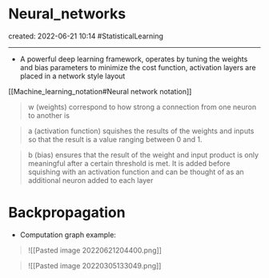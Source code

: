# Neural_networks
created: 2022-06-21 10:14
#StatisticalLearning

---

- A powerful deep learning framework, operates by tuning the weights and bias parameters to minimize the cost function, activation layers are placed in a network style layout

[[Machine_learning_notation#Neural network notation]]

> w (weights) correspond to how strong a connection from one neuron to another is

> a (activation function) squishes the results of the weights and inputs so that the result is a value ranging between 0 and 1.

> b (bias) ensures that the result of the weight and input product is only meaningful after a certain threshold is met. It is added before squishing with an activation function and can be thought of as an additional neuron added to each layer
# Backpropagation
- Computation graph example:

> ![[Pasted image 20220621204400.png]]

> ![[Pasted image 20220305133049.png]]


